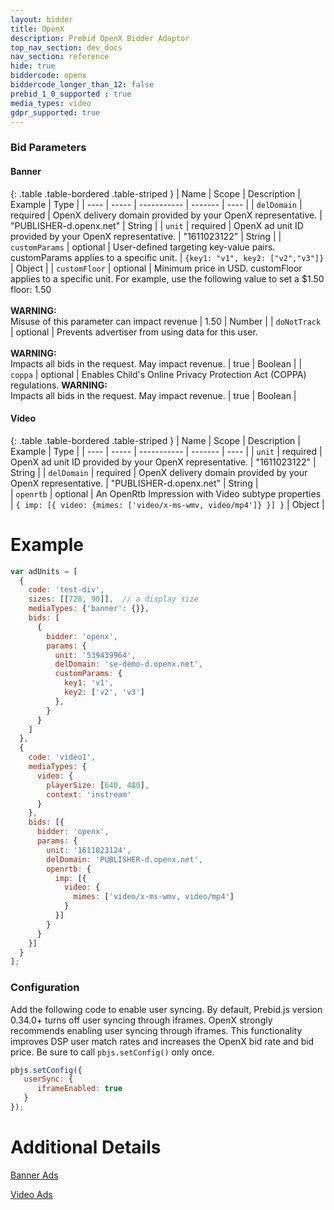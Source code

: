 ```yaml
---
layout: bidder
title: OpenX
description: Prebid OpenX Bidder Adaptor
top_nav_section: dev_docs
nav_section: reference
hide: true
biddercode: openx
biddercode_longer_than_12: false
prebid_1_0_supported : true
media_types: video
gdpr_supported: true
---
```




### Bid Parameters
#### Banner

{: .table .table-bordered .table-striped }
| Name | Scope | Description | Example | Type | 
| ---- | ----- | ----------- | ------- | ---- | 
| `delDomain` | required | OpenX delivery domain provided by your OpenX representative.  | "PUBLISHER-d.openx.net" | String | 
| `unit` | required | OpenX ad unit ID provided by your OpenX representative. | "1611023122" | String | 
| `customParams` | optional | User-defined targeting key-value pairs. customParams applies to a specific unit. | `{key1: "v1", key2: ["v2","v3"]}` | Object | 
| `customFloor` | optional | Minimum price in USD. customFloor applies to a specific unit. For example, use the following value to set a $1.50 floor: 1.50 <br/><br/> **WARNING:**<br/> Misuse of this parameter can impact revenue | 1.50 | Number | 
| `doNotTrack` | optional | Prevents advertiser from using data for this user. <br/><br/> **WARNING:**<br/> Impacts all bids in the request.  May impact revenue. | true | Boolean | 
| `coppa` | optional | Enables Child's Online Privacy Protection Act (COPPA) regulations. **WARNING:**<br/> Impacts all bids in the request.  May impact revenue. | true | Boolean | 

#### Video

{: .table .table-bordered .table-striped }
| Name | Scope | Description | Example | Type | 
| ---- | ----- | ----------- | ------- | ---- | 
| `unit` | required | OpenX ad unit ID provided by your OpenX representative. | "1611023122" | String | 
| `delDomain` | required | OpenX delivery domain provided by your OpenX representative.  | "PUBLISHER-d.openx.net" | String |  
| `openrtb` | optional | An OpenRtb Impression with Video subtype properties | `{ imp: [{ video: {mimes: ['video/x-ms-wmv, video/mp4']} }] }` | Object | 


# Example
```javascript
var adUnits = [
  {
    code: 'test-div',
    sizes: [[728, 90]],  // a display size
    mediaTypes: {'banner': {}},
    bids: [
      {
        bidder: 'openx',
        params: {
          unit: '539439964',
          delDomain: 'se-demo-d.openx.net',
          customParams: {
            key1: 'v1',
            key2: ['v2', 'v3']
          },
        }
      }
    ]
  },
  {
    code: 'video1',
    mediaTypes: {
      video: {
        playerSize: [640, 480],
        context: 'instream'
      }
    },
    bids: [{
      bidder: 'openx',
      params: {
        unit: '1611023124',
        delDomain: 'PUBLISHER-d.openx.net',
        openrtb: {
          imp: [{
            video: {
              mimes: ['video/x-ms-wmv, video/mp4']
            }
          }]
        }
      }
    }]
  }
];
```

### Configuration
Add the following code to enable user syncing. By default, Prebid.js version 0.34.0+ turns off user syncing through iframes.
OpenX strongly recommends enabling user syncing through iframes. This functionality improves DSP user match rates and increases the
OpenX bid rate and bid price. Be sure to call `pbjs.setConfig()` only once.

```javascript
pbjs.setConfig({
   userSync: {
      iframeEnabled: true
   }
});
```

# Additional Details
[Banner Ads](https://docs.openx.com/Content/developers/containers/prebid-adapter.html)

[Video Ads](https://docs.openx.com/Content/developers/containers/prebid-video-adapter.html)

